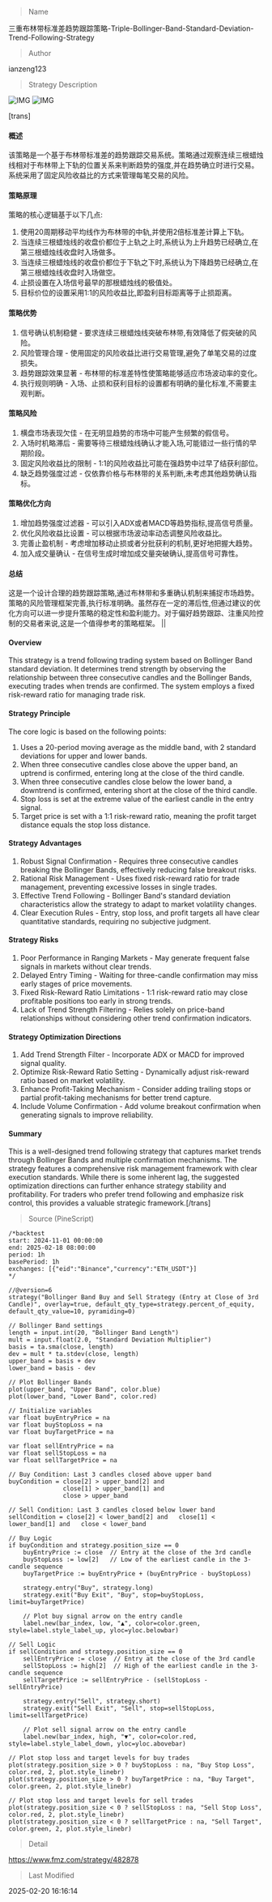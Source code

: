 
> Name

三重布林带标准差趋势跟踪策略-Triple-Bollinger-Band-Standard-Deviation-Trend-Following-Strategy

> Author

ianzeng123

> Strategy Description

![IMG](https://www.fmz.com/upload/asset/2d8d5b9821f00f02b8d66.png)
![IMG](https://www.fmz.com/upload/asset/2d8718abd8ace9b720631.png)




[trans]
#### 概述
该策略是一个基于布林带标准差的趋势跟踪交易系统。策略通过观察连续三根蜡烛线相对于布林带上下轨的位置关系来判断趋势的强度,并在趋势确立时进行交易。系统采用了固定风险收益比的方式来管理每笔交易的风险。

#### 策略原理
策略的核心逻辑基于以下几点:
1. 使用20周期移动平均线作为布林带的中轨,并使用2倍标准差计算上下轨。
2. 当连续三根蜡烛线的收盘价都位于上轨之上时,系统认为上升趋势已经确立,在第三根蜡烛线收盘时入场做多。
3. 当连续三根蜡烛线的收盘价都位于下轨之下时,系统认为下降趋势已经确立,在第三根蜡烛线收盘时入场做空。
4. 止损设置在入场信号最早的那根蜡烛线的极值处。
5. 目标价位的设置采用1:1的风险收益比,即盈利目标距离等于止损距离。

#### 策略优势
1. 信号确认机制稳健 - 要求连续三根蜡烛线突破布林带,有效降低了假突破的风险。
2. 风险管理合理 - 使用固定的风险收益比进行交易管理,避免了单笔交易的过度损失。
3. 趋势跟踪效果显著 - 布林带的标准差特性使策略能够适应市场波动率的变化。
4. 执行规则明确 - 入场、止损和获利目标的设置都有明确的量化标准,不需要主观判断。

#### 策略风险
1. 横盘市场表现欠佳 - 在无明显趋势的市场中可能产生频繁的假信号。
2. 入场时机略滞后 - 需要等待三根蜡烛线确认才能入场,可能错过一些行情的早期阶段。
3. 固定风险收益比的限制 - 1:1的风险收益比可能在强趋势中过早了结获利部位。
4. 缺乏趋势强度过滤 - 仅依靠价格与布林带的关系判断,未考虑其他趋势确认指标。

#### 策略优化方向
1. 增加趋势强度过滤器 - 可以引入ADX或者MACD等趋势指标,提高信号质量。
2. 优化风险收益比设置 - 可以根据市场波动率动态调整风险收益比。
3. 完善止盈机制 - 考虑增加移动止损或者分批获利的机制,更好地把握大趋势。
4. 加入成交量确认 - 在信号生成时增加成交量突破确认,提高信号可靠性。

#### 总结
这是一个设计合理的趋势跟踪策略,通过布林带和多重确认机制来捕捉市场趋势。策略的风险管理框架完善,执行标准明确。虽然存在一定的滞后性,但通过建议的优化方向可以进一步提升策略的稳定性和盈利能力。对于偏好趋势跟踪、注重风险控制的交易者来说,这是一个值得参考的策略框架。 || 

#### Overview
This strategy is a trend following trading system based on Bollinger Band standard deviation. It determines trend strength by observing the relationship between three consecutive candles and the Bollinger Bands, executing trades when trends are confirmed. The system employs a fixed risk-reward ratio for managing trade risk.

#### Strategy Principle
The core logic is based on the following points:
1. Uses a 20-period moving average as the middle band, with 2 standard deviations for upper and lower bands.
2. When three consecutive candles close above the upper band, an uptrend is confirmed, entering long at the close of the third candle.
3. When three consecutive candles close below the lower band, a downtrend is confirmed, entering short at the close of the third candle.
4. Stop loss is set at the extreme value of the earliest candle in the entry signal.
5. Target price is set with a 1:1 risk-reward ratio, meaning the profit target distance equals the stop loss distance.

#### Strategy Advantages
1. Robust Signal Confirmation - Requires three consecutive candles breaking the Bollinger Bands, effectively reducing false breakout risks.
2. Rational Risk Management - Uses fixed risk-reward ratio for trade management, preventing excessive losses in single trades.
3. Effective Trend Following - Bollinger Band's standard deviation characteristics allow the strategy to adapt to market volatility changes.
4. Clear Execution Rules - Entry, stop loss, and profit targets all have clear quantitative standards, requiring no subjective judgment.

#### Strategy Risks
1. Poor Performance in Ranging Markets - May generate frequent false signals in markets without clear trends.
2. Delayed Entry Timing - Waiting for three-candle confirmation may miss early stages of price movements.
3. Fixed Risk-Reward Ratio Limitations - 1:1 risk-reward ratio may close profitable positions too early in strong trends.
4. Lack of Trend Strength Filtering - Relies solely on price-band relationships without considering other trend confirmation indicators.

#### Strategy Optimization Directions
1. Add Trend Strength Filter - Incorporate ADX or MACD for improved signal quality.
2. Optimize Risk-Reward Ratio Setting - Dynamically adjust risk-reward ratio based on market volatility.
3. Enhance Profit-Taking Mechanism - Consider adding trailing stops or partial profit-taking mechanisms for better trend capture.
4. Include Volume Confirmation - Add volume breakout confirmation when generating signals to improve reliability.

#### Summary
This is a well-designed trend following strategy that captures market trends through Bollinger Bands and multiple confirmation mechanisms. The strategy features a comprehensive risk management framework with clear execution standards. While there is some inherent lag, the suggested optimization directions can further enhance strategy stability and profitability. For traders who prefer trend following and emphasize risk control, this provides a valuable strategic framework.[/trans]



> Source (PineScript)

``` pinescript
/*backtest
start: 2024-11-01 00:00:00
end: 2025-02-18 08:00:00
period: 1h
basePeriod: 1h
exchanges: [{"eid":"Binance","currency":"ETH_USDT"}]
*/

//@version=6
strategy("Bollinger Band Buy and Sell Strategy (Entry at Close of 3rd Candle)", overlay=true, default_qty_type=strategy.percent_of_equity, default_qty_value=10, pyramiding=0)

// Bollinger Band settings
length = input.int(20, "Bollinger Band Length")
mult = input.float(2.0, "Standard Deviation Multiplier")
basis = ta.sma(close, length)
dev = mult * ta.stdev(close, length)
upper_band = basis + dev
lower_band = basis - dev

// Plot Bollinger Bands
plot(upper_band, "Upper Band", color.blue)
plot(lower_band, "Lower Band", color.red)

// Initialize variables
var float buyEntryPrice = na
var float buyStopLoss = na
var float buyTargetPrice = na

var float sellEntryPrice = na
var float sellStopLoss = na
var float sellTargetPrice = na

// Buy Condition: Last 3 candles closed above upper band
buyCondition = close[2] > upper_band[2] and 
               close[1] > upper_band[1] and 
               close > upper_band

// Sell Condition: Last 3 candles closed below lower band
sellCondition = close[2] < lower_band[2] and   close[1] < lower_band[1] and   close < lower_band

// Buy Logic
if buyCondition and strategy.position_size == 0
    buyEntryPrice := close  // Entry at the close of the 3rd candle
    buyStopLoss := low[2]   // Low of the earliest candle in the 3-candle sequence
    buyTargetPrice := buyEntryPrice + (buyEntryPrice - buyStopLoss)
    
    strategy.entry("Buy", strategy.long)
    strategy.exit("Buy Exit", "Buy", stop=buyStopLoss, limit=buyTargetPrice)
    
    // Plot buy signal arrow on the entry candle
    label.new(bar_index, low, "▲", color=color.green, style=label.style_label_up, yloc=yloc.belowbar)

// Sell Logic
if sellCondition and strategy.position_size == 0
    sellEntryPrice := close  // Entry at the close of the 3rd candle
    sellStopLoss := high[2]  // High of the earliest candle in the 3-candle sequence
    sellTargetPrice := sellEntryPrice - (sellStopLoss - sellEntryPrice)
    
    strategy.entry("Sell", strategy.short)
    strategy.exit("Sell Exit", "Sell", stop=sellStopLoss, limit=sellTargetPrice)
    
    // Plot sell signal arrow on the entry candle
    label.new(bar_index, high, "▼", color=color.red, style=label.style_label_down, yloc=yloc.abovebar)

// Plot stop loss and target levels for buy trades
plot(strategy.position_size > 0 ? buyStopLoss : na, "Buy Stop Loss", color.red, 2, plot.style_linebr)
plot(strategy.position_size > 0 ? buyTargetPrice : na, "Buy Target", color.green, 2, plot.style_linebr)

// Plot stop loss and target levels for sell trades
plot(strategy.position_size < 0 ? sellStopLoss : na, "Sell Stop Loss", color.red, 2, plot.style_linebr)
plot(strategy.position_size < 0 ? sellTargetPrice : na, "Sell Target", color.green, 2, plot.style_linebr)
```

> Detail

https://www.fmz.com/strategy/482878

> Last Modified

2025-02-20 16:16:14
